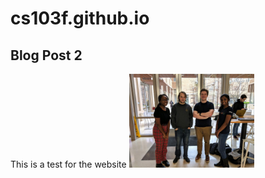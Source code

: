 # cs103f.github.io

## Blog Post 2
This is a test for the website
<img src="group_picture.JPG" width="200"/>
